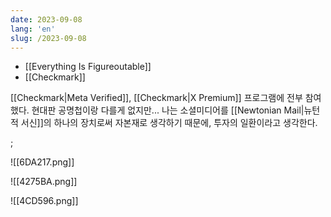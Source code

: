 ```yaml
---
date: 2023-09-08
lang: 'en'
slug: /2023-09-08
---
```


- [[Everything Is Figureoutable]]
- [[Checkmark]]

[[Checkmark|Meta Verified]], [[Checkmark|X Premium]] 프로그램에 전부 참여했다. 현대판 공명첩이랑 다를게 없지만... 나는 소셜미디어를 [[Newtonian Mail|뉴턴적 서신]]의 하나의 장치로써 자본재로 생각하기 때문에, 투자의 일환이라고 생각한다.

;

<Horizontal>

![[6DA217.png]]

![[4275BA.png]]

![[4CD596.png]]

</Horizontal>
